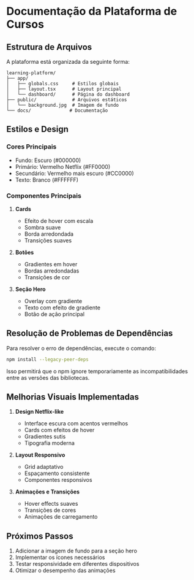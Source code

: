 # Documentação da Plataforma de Cursos

## Estrutura de Arquivos

A plataforma está organizada da seguinte forma:

```
learning-platform/
├── app/
│   ├── globals.css     # Estilos globais
│   ├── layout.tsx      # Layout principal
│   └── dashboard/      # Página do dashboard
├── public/             # Arquivos estáticos
│   └── background.jpg  # Imagem de fundo
└── docs/              # Documentação
```

## Estilos e Design

### Cores Principais
- Fundo: Escuro (#000000)
- Primário: Vermelho Netflix (#FF0000)
- Secundário: Vermelho mais escuro (#CC0000)
- Texto: Branco (#FFFFFF)

### Componentes Principais

1. **Cards**
   - Efeito de hover com escala
   - Sombra suave
   - Borda arredondada
   - Transições suaves

2. **Botões**
   - Gradientes em hover
   - Bordas arredondadas
   - Transições de cor

3. **Seção Hero**
   - Overlay com gradiente
   - Texto com efeito de gradiente
   - Botão de ação principal

## Resolução de Problemas de Dependências

Para resolver o erro de dependências, execute o comando:

```bash
npm install --legacy-peer-deps
```

Isso permitirá que o npm ignore temporariamente as incompatibilidades entre as versões das bibliotecas.

## Melhorias Visuais Implementadas

1. **Design Netflix-like**
   - Interface escura com acentos vermelhos
   - Cards com efeitos de hover
   - Gradientes sutis
   - Tipografia moderna

2. **Layout Responsivo**
   - Grid adaptativo
   - Espaçamento consistente
   - Componentes responsivos

3. **Animações e Transições**
   - Hover effects suaves
   - Transições de cores
   - Animações de carregamento

## Próximos Passos

1. Adicionar a imagem de fundo para a seção hero
2. Implementar os ícones necessários
3. Testar responsividade em diferentes dispositivos
4. Otimizar o desempenho das animações
